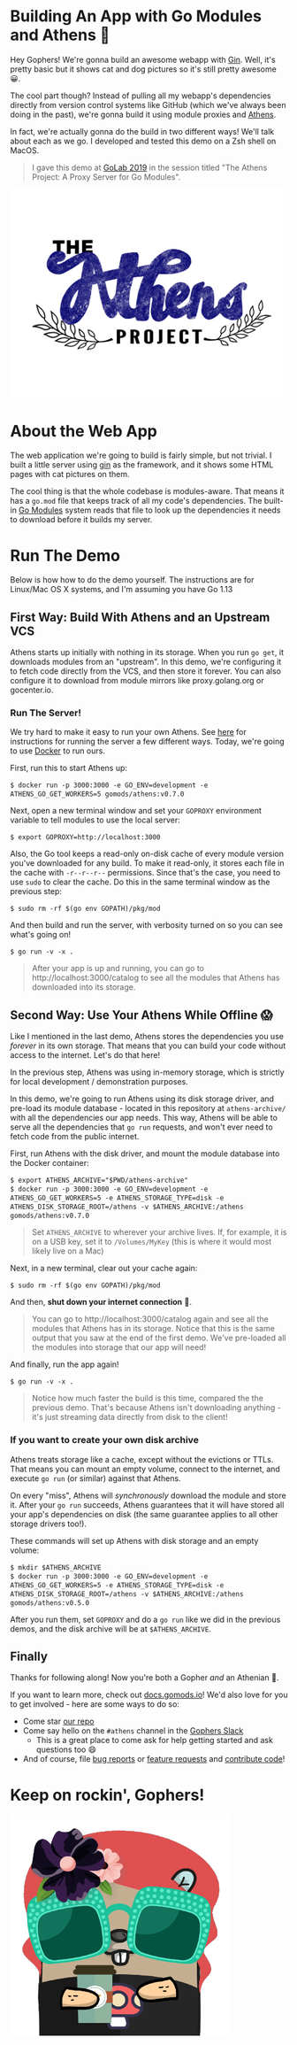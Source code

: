 # Building An App with Go Modules and Athens :tada:

Hey Gophers! We're gonna build an awesome webapp with [Gin](https://github.com/gin-gonic/gin). Well, it's pretty basic but it shows cat and dog pictures so it's still pretty awesome :grinning:.

The cool part though? Instead of pulling all my webapp's dependencies directly from version control systems like GitHub (which we've always been doing in the past), we're gonna build it using module proxies and [Athens](https://docs.gomods.io).

In fact, we're actually gonna do the build in two different ways! We'll talk about each as we go. I developed and tested this demo on a Zsh shell on MacOS.

>I gave this demo at [GoLab 2019](https://golab.io/agenda/session/98746) in the session titled "The Athens Project: A Proxy Server for Go Modules".

![athens banner](./athens-banner.png)

# About the Web App

The web application we're going to build is fairly simple, but not trivial. I built a little server using [gin](https://github.com/gin-gonic/gin) as the framework, and it shows some HTML pages with cat pictures on them.

The cool thing is that the whole codebase is modules-aware. That means it has a `go.mod` file that keeps track of all my code's dependencies. The built-in [Go Modules](https://github.com/golang/go/wiki/Modules) system reads that file to look up the dependencies it needs to download before it builds my server.

# Run The Demo

Below is how how to do the demo yourself. The instructions are for Linux/Mac OS X systems, and I'm assuming you have Go 1.13 

## First Way: Build With Athens and an Upstream VCS

Athens starts up initially with nothing in its storage. When you run `go get`, it downloads modules from an "upstream". In this demo, we're configuring it to fetch code directly from the VCS, and then store it forever. You can also configure it to download from module mirrors like proxy.golang.org or gocenter.io.

### Run The Server!

We try hard to make it easy to run your own Athens. See [here](https://docs.gomods.io/install) for instructions for running the server a few different ways. Today, we're going to use [Docker](https://www.docker.com/) to run ours.

First, run this to start Athens up:

```console
$ docker run -p 3000:3000 -e GO_ENV=development -e ATHENS_GO_GET_WORKERS=5 gomods/athens:v0.7.0
```

Next, open a new terminal window and set your `GOPROXY` environment variable to tell modules to use the local server:

```console
$ export GOPROXY=http://localhost:3000
```

Also, the Go tool keeps a read-only on-disk cache of every module version you've downloaded for any build. To make it read-only, it stores each file in the cache with `-r--r--r--` permissions. Since that's the case, you need to use `sudo` to clear the cache. Do this in the same terminal window as the previous step:

```console
$ sudo rm -rf $(go env GOPATH)/pkg/mod
```

And then build and run the server, with verbosity turned on so you can see what's going on!

```console
$ go run -v -x .
```

>After your app is up and running, you can go to http://localhost:3000/catalog to see all the modules that Athens has downloaded into its storage.

## Second Way: Use Your Athens While Offline :scream:

Like I mentioned in the last demo, Athens stores the dependencies you use _forever_ in its own storage. That means that you can build your code without access to the internet. Let's do that here!

In the previous step, Athens was using in-memory storage, which is strictly for local development / demonstration purposes.

In this demo, we're going to run Athens using its disk storage driver, and pre-load its module database - located in this repository at `athens-archive/` with all the dependencies our app needs. This way, Athens will be able to serve all the dependencies that `go run` requests, and won't ever need to fetch code from the public internet.

First, run Athens with the disk driver, and mount the module database into the Docker container:

```console
$ export ATHENS_ARCHIVE="$PWD/athens-archive"
$ docker run -p 3000:3000 -e GO_ENV=development -e ATHENS_GO_GET_WORKERS=5 -e ATHENS_STORAGE_TYPE=disk -e ATHENS_DISK_STORAGE_ROOT=/athens -v $ATHENS_ARCHIVE:/athens gomods/athens:v0.7.0
```

>Set `ATHENS_ARCHIVE` to wherever your archive lives. If, for example, it is on a USB key, set it to `/Volumes/MyKey` (this is where it would most likely live on a Mac)

Next, in a new terminal, clear out your cache again:

```console
$ sudo rm -rf $(go env GOPATH)/pkg/mod
```

And then, **shut down your internet connection** :see_no_evil:.

>You can go to http://localhost:3000/catalog again and see all the modules that Athens has in its storage. Notice that this is the same output that you saw at the end of the first demo. We've pre-loaded all the modules into storage that our app will need!

And finally, run the app again!

```console
$ go run -v -x .
```

>Notice how much faster the build is this time, compared the the previous demo. That's because Athens isn't downloading anything - it's just streaming data directly from disk to the client!

### If you want to create your own disk archive

Athens treats storage like a cache, except without the evictions or TTLs. That means you can mount an empty volume, connect to the internet, and execute `go run` (or similar) against that Athens.

On every "miss", Athens will _synchronously_ download the module and store it. After your `go run` succeeds, Athens guarantees that it will have stored all your app's dependencies on disk (the same guarantee applies to all other storage drivers too!).

These commands will set up Athens with disk storage and an empty volume:

```console
$ mkdir $ATHENS_ARCHIVE
$ docker run -p 3000:3000 -e GO_ENV=development -e ATHENS_GO_GET_WORKERS=5 -e ATHENS_STORAGE_TYPE=disk -e ATHENS_DISK_STORAGE_ROOT=/athens -v $ATHENS_ARCHIVE:/athens gomods/athens:v0.5.0
```

After you run them, set `GOPROXY` and do a `go run` like we did in the previous demos, and the disk archive will be at `$ATHENS_ARCHIVE`.

## Finally

Thanks for following along! Now you're both a Gopher _and_ an Athenian :green_heart:.

If you want to learn more, check out [docs.gomods.io](https://docs.gomods.io)! We'd also love for you to get involved - here are some ways to do so:

- Come star [our repo](https://github.com/gomods/athens)
- Come say hello on the `#athens` channel in the [Gophers Slack](https://invite.slack.golangbridge.org/)
  - This is a great place to come ask for help getting started and ask questions too :smile:
- And of course, file [bug reports](https://github.com/gomods/athens/issues/new/choose) or [feature requests](https://github.com/gomods/athens/issues/new/choose) and [contribute code](https://docs.gomods.io/contributing/new/development/)!

# Keep on rockin', Gophers!

![athens gopher](./athens-gopher.png)
